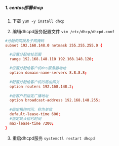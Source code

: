 ##### 1. centos部署dhcp
1. 下载 `yum -y install dhcp`

2. 编辑dhcpd服务配置文件 `vim /etc/dhcp/dhcpd.conf`
```conf
#分配的网段及子网掩码
subnet 192.168.148.0 netmask 255.255.255.0 {

  #设置分配地址范围
  range 192.168.148.110 192.168.148.120;
  
  #设置分配给客户机dns服务器地址
  option domain-name-servers 8.8.8.8;
  
  #配置分配给客户机的路由网关
  option routers 192.168.148.2;
  
  #给客户机指定广播地址
  option broadcast-address 192.168.148.255;
  
  #指定租约时间，秒为单位
  default-lease-time 600;
  #指定最大租约时间
  max-lease-time 7200;
}
```

3. 重启dhcpd服务 `systemctl restart dhcpd`